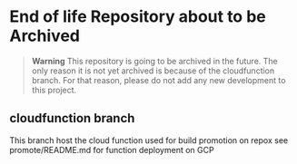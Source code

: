 # End of life Repository about to be Archived

> **Warning**
> This repository is going to be archived in the future.
> The only reason it is not yet archived is because of the cloudfunction branch.
> For that reason, please do not add any new development to this project.

## cloudfunction branch

This branch host the cloud function used for build promotion on repox
see promote/README.md for function deployment on GCP
